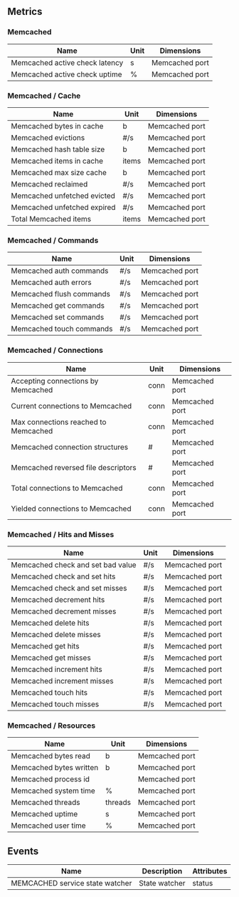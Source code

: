 ## Metrics

### Memcached 

| Name | Unit | Dimensions |
|------|------|------------|
| Memcached active check latency | s | Memcached port |
| Memcached active check uptime | % | Memcached port |

### Memcached / Cache 

| Name | Unit | Dimensions |
|------|------|------------|
| Memcached bytes in cache | b | Memcached port |
| Memcached evictions | #/s | Memcached port |
| Memcached hash table size | b | Memcached port |
| Memcached items in cache | items | Memcached port |
| Memcached max size cache | b | Memcached port |
| Memcached reclaimed | #/s | Memcached port |
| Memcached unfetched evicted | #/s | Memcached port |
| Memcached unfetched expired | #/s | Memcached port |
| Total Memcached items | items | Memcached port |

### Memcached / Commands 

| Name | Unit | Dimensions |
|------|------|------------|
| Memcached auth commands | #/s | Memcached port |
| Memcached auth errors | #/s | Memcached port |
| Memcached flush commands | #/s | Memcached port |
| Memcached get commands | #/s | Memcached port |
| Memcached set commands | #/s | Memcached port |
| Memcached touch commands | #/s | Memcached port |

### Memcached / Connections 

| Name | Unit | Dimensions |
|------|------|------------|
| Accepting connections by Memcached | conn | Memcached port |
| Current connections to Memcached | conn | Memcached port |
| Max connections reached to Memcached | conn | Memcached port |
| Memcached connection structures | # | Memcached port |
| Memcached reversed file descriptors | # | Memcached port |
| Total connections to Memcached | conn | Memcached port |
| Yielded connections to Memcached | conn | Memcached port |

### Memcached / Hits and Misses 

| Name | Unit | Dimensions |
|------|------|------------|
| Memcached check and set bad value | #/s | Memcached port |
| Memcached check and set hits | #/s | Memcached port |
| Memcached check and set misses | #/s | Memcached port |
| Memcached decrement hits | #/s | Memcached port |
| Memcached decrement misses | #/s | Memcached port |
| Memcached delete hits | #/s | Memcached port |
| Memcached delete misses | #/s | Memcached port |
| Memcached get hits | #/s | Memcached port |
| Memcached get misses | #/s | Memcached port |
| Memcached increment hits | #/s | Memcached port |
| Memcached increment misses | #/s | Memcached port |
| Memcached touch hits | #/s | Memcached port |
| Memcached touch misses | #/s | Memcached port |

### Memcached / Resources 

| Name | Unit | Dimensions |
|------|------|------------|
| Memcached bytes read | b | Memcached port |
| Memcached bytes written | b | Memcached port |
| Memcached process id |  | Memcached port |
| Memcached system time | % | Memcached port |
| Memcached threads | threads | Memcached port |
| Memcached uptime | s | Memcached port |
| Memcached user time | % | Memcached port |

## Events

| Name | Description | Attributes |
|------|-------------|------------|
| MEMCACHED service state watcher | State watcher | status |

